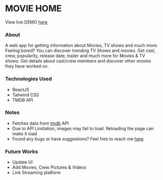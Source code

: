 <h1>MOVIE HOME</h1>

View live DEMO <a href="https://moviehome.akhilkumar.ga/">here</a>

<h3>About</h3>

<p>A web app for getting information about Movies, TV shows and much more. Feeling bored? You can discover trending TV Shows and movies. Get cast, crew, popularity, release date, trailer and much more for Movies & TV shows. Get details about cast/crew members and discover other movies they have worked on.</p>

<h3>Technologies Used</h3>

* ReactJS
* Tailwind CSS
* TMDB API

<h3>Notes</h3>

* Fetches data from <a href="https://www.themoviedb.org/">tmdb</a> API
* Due to API Limitation, images may fail to load. Reloading the page can make it load
* Found any bugs or have suggestions? Feel free to reach me <a href="https://akhilkumar.ga/">here</a>

<h3>Future Works</h3>

* Update UI
* Add Movies, Crew Pictures & Videos
* Link Streaming platform
